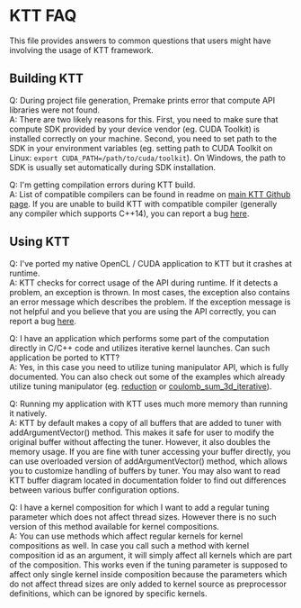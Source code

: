KTT FAQ
=======

This file provides answers to common questions that users might have involving the usage of KTT framework.

Building KTT
------------

Q: During project file generation, Premake prints error that compute API libraries were not found.<br/>
A: There are two likely reasons for this. First, you need to make sure that compute SDK provided by
your device vendor (eg. CUDA Toolkit) is installed correctly on your machine. Second, you need to set
path to the SDK in your environment variables (eg. setting path to CUDA Toolkit on Linux:
`export CUDA_PATH=/path/to/cuda/toolkit`). On Windows, the path to SDK is usually set automatically
during SDK installation.

Q: I'm getting compilation errors during KTT build.<br/>
A: List of compatible compilers can be found in readme on [main KTT Github page](https://github.com/Fillo7/KTT).
If you are unable to build KTT with compatible compiler (generally any compiler which supports C++14),
you can report a bug [here](https://github.com/Fillo7/KTT/issues).

Using KTT
---------

Q: I've ported my native OpenCL / CUDA application to KTT but it crashes at runtime.<br/>
A: KTT checks for correct usage of the API during runtime. If it detects a problem, an exception
is thrown. In most cases, the exception also contains an error message which describes the problem.
If the exception message is not helpful and you believe that you are using the API correctly, you
can report a bug [here](https://github.com/Fillo7/KTT/issues).

Q: I have an application which performs some part of the computation directly in C/C++ code and
utilizes iterative kernel launches. Can such application be ported to KTT?<br/>
A: Yes, in this case you need to utilize tuning manipulator API, which is fully documented. You can
also check out some of the examples which already utilize tuning manipulator (eg.
[reduction](https://github.com/Fillo7/KTT/tree/master/examples/reduction) or
[coulomb_sum_3d_iterative](https://github.com/Fillo7/KTT/tree/master/examples/coulomb_sum_3d_iterative)).

Q: Running my application with KTT uses much more memory than running it natively.<br/>
A: KTT by default makes a copy of all buffers that are added to tuner with addArgumentVector() method.
This makes it safe for user to modify the original buffer without affecting the tuner. However, it
also doubles the memory usage. If you are fine with tuner accessing your buffer directly, you can use
overloaded version of addArgumentVector() method, which allows you to customize handling of buffers
by tuner. You may also want to read KTT buffer diagram located in documentation folder to find out
differences between various buffer configuration options.

Q: I have a kernel composition for which I want to add a regular tuning parameter which does not
affect thread sizes. However there is no such version of this method available for kernel compositions.<br/>
A: You can use methods which affect regular kernels for kernel compositions as well. In case you call
such a method with kernel composition id as an argument, it will simply affect all kernels which are
part of the composition. This works even if the tuning parameter is supposed to affect only single
kernel inside composition because the parameters which do not affect thread sizes are only added to
kernel source as preprocessor definitions, which can be ignored by specific kernels.
